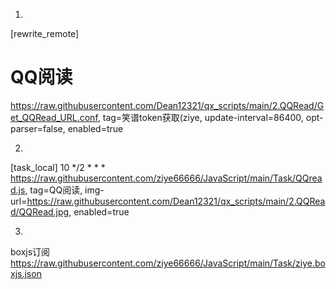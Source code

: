 
1.

[rewrite_remote]
# QQ阅读
https://raw.githubusercontent.com/Dean12321/qx_scripts/main/2.QQRead/Get_QQRead_URL.conf, tag=笑谱token获取(ziye, update-interval=86400, opt-parser=false, enabled=true



2.
[task_local]
10 */2 * * * https://raw.githubusercontent.com/ziye66666/JavaScript/main/Task/QQread.js, tag=QQ阅读, img-url=https://raw.githubusercontent.com/Dean12321/qx_scripts/main/2.QQRead/QQRead.jpg, enabled=true

3.
boxjs订阅
https://raw.githubusercontent.com/ziye66666/JavaScript/main/Task/ziye.boxjs.json
